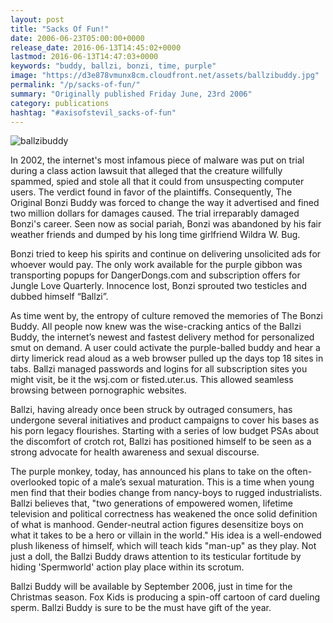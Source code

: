 ```yaml
---
layout: post
title: "Sacks Of Fun!"
date: 2006-06-23T05:00:00+0000
release_date: 2016-06-13T14:45:02+0000
lastmod: 2016-06-13T14:47:03+0000
keywords: "buddy, ballzi, bonzi, time, purple"
image: "https://d3e878vmunx8cm.cloudfront.net/assets/ballzibuddy.jpg"
permalink: "/p/sacks-of-fun/"
summary: "Originally published Friday June, 23rd 2006"
category: publications
hashtag: "#axisofstevil_sacks-of-fun"
---
```


[Id_1]: https://d3e878vmunx8cm.cloudfront.net/assets/ballzibuddy.jpg "ballzibuddy"
![ballzibuddy][Id_1]

In 2002, the internet's most infamous piece of malware was put on trial during a class action lawsuit that alleged that the creature willfully spammed, spied and stole all that it could from unsuspecting computer users. The verdict found in favor of the plaintiffs. Consequently, The Original Bonzi Buddy was forced to change the way it advertised and fined two million dollars for damages caused. The trial irreparably damaged Bonzi's career. Seen now as social pariah, Bonzi was abandoned by his fair weather friends and dumped by his long time girlfriend Wildra W. Bug. 
            
Bonzi tried to keep his spirits and continue on delivering unsolicited ads for whoever would pay.  The only work available for the purple gibbon was transporting popups for DangerDongs.com and subscription offers for Jungle Love Quarterly. Innocence lost, Bonzi sprouted two testicles and dubbed himself “Ballzi”.

As time went by, the entropy of culture removed the memories of The Bonzi Buddy.  All people now knew was the wise-cracking antics of the Ballzi Buddy, the internet’s newest and fastest delivery method for personalized smut on demand.  A user could activate the purple-balled buddy and hear a dirty limerick read aloud as a web browser pulled up the days top 18 sites in tabs. Ballzi managed passwords and logins for all subscription sites you might visit, be it the wsj.com or fisted.uter.us. This allowed seamless browsing between pornographic websites.

Ballzi, having already once been struck by outraged consumers, has undergone several initiatives and product campaigns to cover his bases as his porn legacy flourishes. Starting with a series of low budget PSAs about the discomfort of crotch rot, Ballzi has positioned himself to be seen as a strong advocate for health awareness and sexual discourse.

The purple monkey, today, has announced his plans to take on the often-overlooked topic of a male’s sexual maturation. This is a time when young men find that their bodies change from nancy-boys to rugged industrialists. Ballzi believes that, "two generations of empowered women, lifetime television and political correctness has weakened the once solid definition of what is manhood. Gender-neutral action figures desensitize boys on what it takes to be a hero or villain in the world." His idea is a well-endowed plush likeness of himself, which will teach kids "man-up" as they play. Not just a doll, the Ballzi Buddy draws attention to its testicular fortitude by hiding 'Spermworld' action play place within its scrotum.

Ballzi Buddy will be available by September 2006, just in time for the Christmas season. Fox Kids is producing a spin-off cartoon of card dueling sperm. Ballzi Buddy is sure to be the must have gift of the year.
